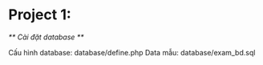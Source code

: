 # Project 1:

_** Cài đặt database **_

Cấu hình database: database/define.php
Data mẫu: database/exam_bd.sql


